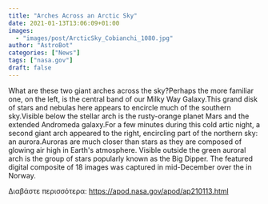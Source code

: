 ```yaml
---
title: "Arches Across an Arctic Sky"
date: 2021-01-13T13:06:09+01:00
images:
  - "images/post/ArcticSky_Cobianchi_1080.jpg"
author: "AstroBot"
categories: ["News"]
tags: ["nasa.gov"]
draft: false
---
```


What are these two giant arches across the sky?Perhaps the more familiar one, on the left, is the central band of our Milky Way Galaxy.This grand disk of stars and nebulas here appears to encircle much of the southern sky.Visible below the stellar arch is the rusty-orange planet Mars and the extended Andromeda galaxy.For a few minutes during this cold artic night, a second giant arch appeared to the right, encircling part of the northern sky: an aurora.Auroras are much closer than stars as they are composed of glowing air high in Earth's atmosphere. Visible outside the green auroral arch is the group of stars popularly known as the Big Dipper. The featured digital composite of 18 images was captured in mid-December over the  in Norway. 

Διαβάστε περισσότερα: https://apod.nasa.gov/apod/ap210113.html
